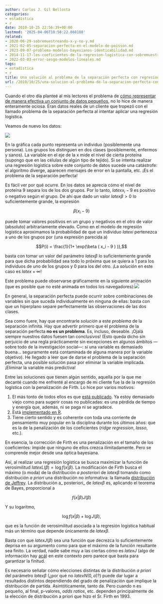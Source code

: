 ```yaml
---
author: Carlos J. Gil Bellosta
categories:
- estadística
- r
date: 2010-10-25 22:56:39+00:00
lastmod: '2025-04-06T18:58:22.868188'
related:
- 2020-06-29-sobremuestreando-x-y-no-y.md
- 2021-02-05-separacion-perfecta-en-el-modelo-de-poisson.md
- 2023-09-07-problema-modelos-bayesianos-identicabilidad.md
- 2014-11-17-los-coeficientes-de-la-regresion-logistica-con-sobremuestreo.md
- 2022-03-03-error-sesgo-modelos-lineales.md
tags:
- estadística
- r
title: Una solución al problema de la separación perfecta con regresiones logísticas
url: /2010/10/25/una-solucion-al-problema-de-la-separacion-perfecta-con-regresiones-logisticas/
---
```


Cuando el otro día planteé al mis lectores el problema de [cómo representar de manera efectiva un conjunto de datos pequeños](https://datanalytics.com/2010/09/16/representando-graficamente-conjuntos-de-datos-pequenos/), no lo hice de manera enteramente ociosa. Eran datos reales de un cliente que tropezó con el llamado problema de la separación perfecta al intentar aplicar una regresión logística.

Veamos de nuevo los datos:


[![](/wp-uploads/2010/10/base_data.png#center)
](/wp-uploads/2010/10/base_data.png#center)


En la gráfica cada punto representa un individuo (posiblemente una persona). Los grupos los distinguen en dos clases (posiblemente, enfermos y sanos). La variable en el eje de la x mide el nivel de cierta proteína (supongo que en las células de algún tipo de tejido). Si se intenta realizar una regresión logística sobre este conjunto de datos sucede una catástrofe: el algoritmo diverge, aparecen mensajes de error en la pantalla, etc. ¡Es el problema de la separación perfecta!

Es fácil ver por qué ocurre. En los datos se aprecia cómo el nivel de proteína 9 separa los de los dos grupos. Por lo tanto, $latex x_i - 9$ es positivo o negativo según el grupo. De ahí que dado un valor $latex \beta > 0$ lo suficientemente grande, la expresión


$$\beta ( x_i - 9 )$$


puede tomar valores positivos en un grupo y negativos en el otro de valor (absoluto) arbitrariamente elevado. Como en el modelo de regresión logística aproximamos la probabilidad de que un individuo $latex i$ pertenezca a uno de los grupos por (una expresión parecida a)


$$P(i) = \frac{1}{1+ \exp(\beta ( x_i - 9 ) )},$$


basta con tomar un valor del parámetro $latex \beta$ lo suficientemente grande para que dicha probabilidad sea todo lo próxima que se quiera a 1 para los individuos de uno de los grupos y 0 para los del otro. ¡La _solución_ en este caso es $latex +\infty$!

Este problema puede observarse gráficamente en la siguiente animación (que es posible que no esté animada en todos los navegadores):[![](/wp-uploads/2010/10/logistic_regression_approximation.png#center)
](/wp-uploads/2010/10/logistic_regression_approximation.png#center)

En general, la separación perfecta puede ocurrir sobre combinaciones de variables sin que suceda individualmente en ninguna de ellas: basta con que un hiperplano separe perfectamente las observaciones de las dos clases.

Sea como fuere, hay que encontrarle _solución_ a este _problema_ de la separación infinita. Hay que advertir primero que el problema de la separación perfecta **no es un problema**. Es, incluso, deseable. ¡Ojalá siempre nuestros datos fuesen tan conclusivos! (Esto queda dicho sin perjuicio de una regla prácticamente sin excepciones en algunos ámbitos —sobre todo de la investigación social—: si una variable es demasiado buena... seguramente está contaminada de alguna manera por la variable objetivo). He llegado a leer que de darse el problema de la separación perfecta, una posible solución pasa por eliminar la variable implicada. ¡Eliminar la variable más predictiva!

Entre las soluciones que tienen algún sentido, aquella por la que me decanté cuando me enfrenté al encargo de mi cliente fue la de la regresión logística con la penalización de Firth. Lo hice por varios motivos:



1. El más tonto de todos ellos es que [está publicado](https://pubmed.ncbi.nlm.nih.gov/12210625/). Ya estoy demasiado viejo como para sugerir cosas no publicadas: es una pérdida de tiempo y energía que, además, ni se paga ni se agradece.
2. Está [implementado en R](http://cran.r-project.org/web/packages/logistf/).
3. Tiene cierto sentido y es coherente con toda una corriente de pensamiento muy popular en la disciplina durante los últimos años: que es la de la penalización de los coeficientes (_ridge regression_, _lasso_, etc.).

En esencia, la corrección de Firth es una penalización en el tamaño de los coeficientes: impide que ninguno de ellos crezca ilimitadamente. Pero se comprende mejor desde una óptica bayesiana.

Así, al realizar una regresión logística se busca maximizar la función de verosimilitud $latex L( \beta ) = \log f( x | \beta )$. La modificación de Firth busca el máximo (o moda) de la distribución _a posteriori_ de $latex \beta$ tomando como distribución _a priori_ una distribución no informativa: la llamada [distribución de Jeffrey](http://en.wikipedia.org/wiki/Jeffreys_prior). La distribución a_ posteriori_ de $latex \beta$ es, aplicando el teorema de Bayes, proporcional a


$$f( x | \beta ) J( \beta )$$


Y su logaritmo,


$$\log f( x | \beta ) + \log J( \beta ),$$


que es la función de verosimilitud asociada a la regresión logística habitual más un término que depende únicamente de $latex \beta$.


Basta con que $latex J( \beta )$ sea una función que decrezca lo suficientemente deprisa en su argumento como para que el máximo de la función resultante sea finito. La verdad, nadie sabe muy a las ciertas cómo es $latex J$ (algo de información hay [acá](http://www.ncbi.nlm.nih.gov/pmc/articles/PMC2680313/)) en este contexto pero parece que basta para garantizar la finitud.

Es necesario señalar cómo elecciones distintas de la distribución _a priori_ del parámetro $latex \beta$ (¿por qué no $latex N(0, \sigma)$?) puede dar lugar a resultados distintos dependiendo del grado de penalización que implique la distribución de partida. Asintóticamente, tanto da. Pero cuando n es pequeño, al final, p-valores, _odds ratios_, etc. dependen principalmente de la elección de distribución a priori que hizo el Sr. Firth en 1993.